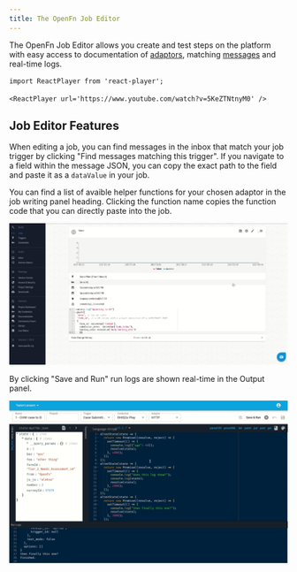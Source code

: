 ```yaml
---
title: The OpenFn Job Editor
---
```


The OpenFn Job Editor allows you create and test steps on the platform with easy
access to documentation of [adaptors](/documentation/build/steps#adaptors),
matching [messages](/documentation/build/inbox) and real-time logs.

```mdx-code-block
import ReactPlayer from 'react-player';

<ReactPlayer url='https://www.youtube.com/watch?v=5KeZTNtnyM0' />
```

## Job Editor Features

When editing a job, you can find messages in the inbox that match your job
trigger by clicking "Find messages matching this trigger". If you navigate to a
field within the message JSON, you can copy the exact path to the field and
paste it as a `dataValue` in your job.

You can find a list of avaible helper functions for your chosen adaptor in the
job writing panel heading. Clicking the function name copies the function code
that you can directly paste into the job.

![Job_Studio_Edit](/img/job_studio_edit.gif)

By clicking "Save and Run" run logs are shown real-time in the Output panel.

![Stream](/img/stream.gif)
